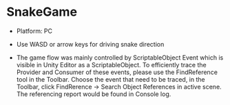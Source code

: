 # SnakeGame
- Platform: PC
- Use WASD or arrow keys for driving snake direction

- The game flow was mainly controlled by ScriptableObject Event which is visible in Unity Editor as a ScriptableObject. To efficiently trace the Provider and Consumer of these events, please use the FindReference tool in the Toolbar. Choose the event that need to be traced, in the Toolbar, click FindRerence -> Search Object References in active scene. The referencing report would be found in Console log.
